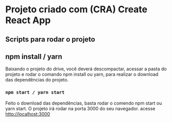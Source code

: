 # Projeto criado com (CRA) Create React App

## Scripts para rodar o projeto

## npm install / yarn

Baixando o projeto do drive, você deverá descompactar, acessar a pasta do projeto e
rodar o comando npm install ou yarn, para realizar o download das dependências do projeto.

### `npm start / yarn start`

Feito o download das dependências, basta rodar o comendo npm start ou yarn start.
O projeto irá rodar na porta 3000 do seu navegador.
acesse [http://localhost:3000](http://localhost:3000)
